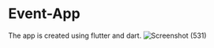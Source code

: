 # Event-App
The app is created using flutter and dart.
![Screenshot (531)](https://user-images.githubusercontent.com/80529211/126822183-fd4a8aac-b045-4378-823f-560070fdfb5c.png)
